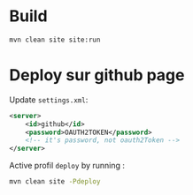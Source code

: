 # Build

```bash
mvn clean site site:run
```

# Deploy sur github page

Update  `settings.xml`:

```xml
<server>
    <id>github</id>
    <password>OAUTH2TOKEN</password>
    <!-- it's password, not oauth2Token -->
</server>
```

Active profil `deploy` by running :

```bash
mvn clean site -Pdeploy
```
